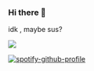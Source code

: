 ### Hi there 👋

idk , maybe sus?

<img src= "https://encrypted-tbn0.gstatic.com/images?q=tbn:ANd9GcSVCfknJvEhG855EdQeyQL9dzlK4cteOf4u3lkDlRW67mcPq0A9vsmqkAGe-zm27EnrhnY&usqp=CAU">




[![spotify-github-profile](https://spotify-github-profile.vercel.app/api/view?uid=31yhg6w7s755zwp6n7pl2jgui5lq&cover_image=true&theme=default&show_offline=true&background_color=121212&interchange=false)](https://spotify-github-profile.vercel.app/api/view?uid=31yhg6w7s755zwp6n7pl2jgui5lq&redirect=true)
